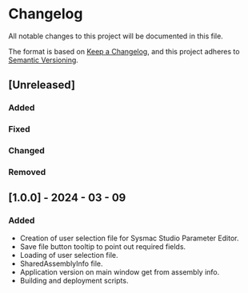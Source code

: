 # Changelog
All notable changes to this project will be documented in this file.

The format is based on [Keep a Changelog](https://keepachangelog.com/en/1.0.0/),
and this project adheres to [Semantic Versioning](https://semver.org/spec/v2.0.0.html).

## [Unreleased]

### Added

### Fixed

### Changed

### Removed

## [1.0.0] - 2024 - 03 - 09

### Added

- Creation of user selection file for Sysmac Studio Parameter Editor.
- Save file button tooltip to point out required fields.
- Loading of user selection file.
- SharedAssemblyInfo file.
- Application version on main window get from assembly info.
- Building and deployment scripts.
